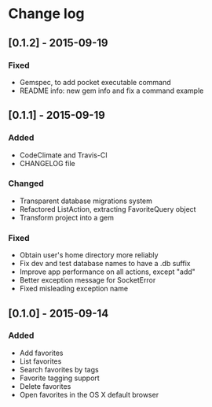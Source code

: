 # Change log

## [0.1.2] - 2015-09-19
### Fixed
- Gemspec, to add pocket executable command
- README info: new gem info and fix a command example

## [0.1.1] - 2015-09-19
### Added
- CodeClimate and Travis-CI
- CHANGELOG file

### Changed
- Transparent database migrations system
- Refactored ListAction, extracting FavoriteQuery object
- Transform project into a gem

### Fixed
- Obtain user's home directory more reliably
- Fix dev and test database names to have a .db suffix
- Improve app performance on all actions, except "add"
- Better exception message for SocketError
- Fixed misleading exception name

## [0.1.0] - 2015-09-14
### Added
- Add favorites
- List favorites
- Search favorites by tags
- Favorite tagging support
- Delete favorites
- Open favorites in the OS X default browser
